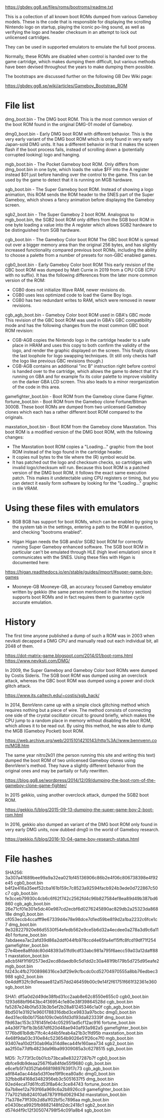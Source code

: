 https://gbdev.gg8.se/files/roms/bootroms/readme.txt

This is a collection of all known boot ROMs dumped from various Gameboy models.
These is the code that is responsible for displaying the scrolling Nintendo
logo on startup, playing the iconic po-ling sound, as well as verifying the
logo and header checksum in an attempt to lock out unlicensed cartridges.

They can be used in supported emulators to emulate the full boot process.

Normally, these ROMs are disabled when control is handed over to the game
cartridge, which makes dumping them difficult, but various methods have been
devised throughout the years to make dumping them possible.

The bootstraps are discussed further on the following GB Dev Wiki page:

https://gbdev.gg8.se/wiki/articles/Gameboy_Bootstrap_ROM

File list
=========
dmg_boot.bin         - The DMG boot ROM.
This is the most common version of the boot ROM found in the original DMG-01
model of Gameboy. 

dmg0_boot.bin        - Early DMG boot ROM with different behavior.
This is the very early variant of the DMG boot ROM which is only found in very
early Japan-sold DMG units. It has a different behavior in that it makes the
screen flash if the boot process fails, instead of scrolling down a 
(potentially corrupted looking) logo and hanging.

mgb_boot.bin         - The Pocket Gameboy boot ROM.
Only differs from dmg_boot.bin in one byte, which loads the value $FF into the
A register instead $01 just before handing over the control to the game. This
can be used by the game to detect that it is running on MGB hardware.

sgb_boot.bin         - The Super Gameboy boot ROM.
Instead of showing a logo animation, this ROM sends the ROM header to the SNES
part of the Super Gameboy, which shows a fancy animation before displaying the
Gameboy screen.

sgb2_boot.bin        - The Super Gameboy 2 boot ROM.
Analogous to mgb_boot.bin, the SGB2 boot ROM only differs from the SGB boot
ROM in one byte loading a value into the A register which allows SGB2 hardware
to be distinguished from SGB hardware.

cgb_boot.bin         - The Gameboy Color boot ROM
The GBC boot ROM is spread out over a bigger memory area than the original 256
bytes, and has slightly increased functionality compared previous boot ROMs,
including the ability to choose a palette from a number of presets for non-GBC
enabled games.

cgb0_boot.bin        - Early Gameboy Color boot ROM
This early revision of the GBC boot ROM was dumped by Matt Currie in 2019 from
a CPU CGB (CPU with no suffix). It has the following differences from the
later more common version of the ROM:
- CGB0 does not initialize Wave RAM, newer revisions do.
- CGB0 uses less optimized code to load the Game Boy logo.
- CGB0 has two redundant writes to RAM, which were removed in newer revisions.

cgb_agb_boot.bin     - Gameboy Color boot ROM used in GBA's GBC mode
This revision of the GBC boot ROM was used in GBA's GBC compatibility mode and
has the following changes from the most common GBC boot ROM revision:
- CGB-AGB copies the Nintendo logo in the cartridge header to a safe place in
  HRAM and uses this copy to both confirm the validity of the logo, and
  render the graphic displayed on the screen. This finally closes the last
  loophole for logo swapping techniques. (It still only checks half the logo
  like previous GBC revisions though.)
- CGB-AGB contains an additional "inc B" instruction right before control is
  handed over to the cartridge, which allows the game to detect that it's 
  running on GBA and for example fix its color palette to improve visibility
  on the darker GBA LCD screen. This also leads to a minor reorganization of
  the code in this area.

gamefighter_boot.bin - Boot ROM from the Gameboy clone Game Fighter.
fortune_boot.bin     - Boot ROM from the Gameboy clone Fortune/Bitman 3000B.
These boot ROMs are dumped from two unlicensed Gameboy clones which each has a
rather different boot ROM compared to the originals.

maxstation_boot.bin  - Boot ROM from the Gameboy clone Maxstation.
This boot ROM is a modified version of the DMG boot ROM, with the following
changes:
- The Maxstation boot ROM copies a "Loading..." graphic from the boot ROM
  instead of the logo found in the cartridge header.
- It copies null bytes to the tile where the (R) symbol would be.
- It has patched out the logo and checksum checks, so cartridges with invalid
  logo/checksum will run.
Because this boot ROM is a patched version of the DMG boot ROM, it follows the
exact same execution patch. This makes it undetectable using CPU registers or
timing, but you can detect it easily form software by looking for the
"Loading..." graphic in tile VRAM.

Using these files with emulators
================================
* BGB
BGB has support for boot ROMs, which can be enabled by going to the system tab
in the settings, entering a path to the ROM in question, and checking "bootroms
enabled".

* Higan
Higan needs the SGB and/or SGB2 boot ROM for correctly running Super Gameboy
enhanced software. The SGB boot ROM in particular can't be emulated through HLE
(high level emulation) since it communicates with the SNES. Using these files
with Higan is documented here:

https://higan.readthedocs.io/en/stable/guides/import/#super-game-boy-games

* Mooneye-GB
Mooneye-GB, an accuracy focused Gameboy emulator written by gekkio (the same
person mentioned in the history section) supports boot ROMs and in fact 
requires them to guarantee cycle accurate emulation.

History
=======
The first time anyone published a dump of such a ROM was in 2003 when neviksti
decapped a DMG CPU and manually read out each individual bit, all 2048 of them.

https://dot-matrix-game.blogspot.com/2014/01/boot-roms.html
https://www.neviksti.com/DMG/

In 2009, the Super Gameboy and Gameboy Color boot ROMs were dumped by Costis
Sideris. The SGB boot ROM was dumped using an overclock attack, whereas the GBC
boot ROM was dumped using a power and clock glitch attack.

https://www.its.caltech.edu/~costis/sgb_hack/

In 2014, BennVenn came up with a simple clock glitching method which requires
nothing but a piece of wire. The method consists of connecting one side of the
crystal oscillator circuit to ground briefly, which makes the CPU jump to a
random place in memory without disabling the boot ROM, which allows it to be
read out. By using this method, he was able to dump the MGB (Gameboy Pocket)
boot ROM.

https://web.archive.org/web/20151014210143/http%3A//www.bennvenn.com/MGB.htm

The same year nitro2k01 (the person running this site and writing this text)
dumped the boot ROM of two unlicensed Gameboy clones using BennVenn's method.
They have a slightly different behavior from the original ones and may be
partially or fully rewritten.

https://blog.gg8.se/wordpress/2014/12/09/dumping-the-boot-rom-of-the-gameboy-clone-game-fighter/

In 2015 gekkio, using another overclock attack, dumped the SGB2 boot ROM.

https://gekkio.fi/blog/2015-09-13-dumping-the-super-game-boy-2-boot-rom.html

In 2016, gekkio also dumped an variant of the DMG boot ROM only found in very
early DMG units, now dubbed dmg0 in the world of Gameboy research.

https://gekkio.fi/blog/2016-10-04-game-boy-research-status.html

File hashes
===========
SHA256:
3a307a41689bee99a9a32ea021bf45136906c86b2e4f06c806738398e4f92e45  cgb0_boot.bin
b4f2e416a35eef52cba161b159c7c8523a92594facb924b3ede0d722867c50c7  cgb_boot.bin
fe3cceb79930c4cb6c6f62f742c2562fd4c96b827584ef8ea89d49b387bd6860  cgb_agb_boot.bin
26e71cf01e301e5dc40e987cd2ecbf6d0276245890ac829db2a25323da86818e  dmg0_boot.bin
cf053eccb4ccafff9e67339d4e78e98dce7d1ed59be819d2a1ba2232c6fce1c7  dmg_boot.bin
9e328227920e86d5530f54efedb562e9ce5b6d32a4ecdee0a278a3d9c6a114b1  fortune_boot.bin
7abdaeea7ac2afd39d86a2ddf044fb978ccd4e65fa4ef15ffc8fcd19df71f254  gamefighter_boot.bin
27e4bee8a8fddc80d48393a51fd9cdf33abc981a795f6aecc59a03a12daff881  maxstation_boot.bin
a8cb5f4f1f16f2573ed2ecd8daedb9c5d1dd2c30a481f9b179b5d725d95eafe2  mgb_boot.bin
fd243c4fb27008986316ce3df29e9cfbcdc0cd52704970555a8bb76edbec3988  sgb2_boot.bin
0e4ddff32fc9d1eeaae812a157dd246459b00c9e14f2f61751f661f32361e360  sgb_boot.bin


SHA1:
df5a0d2d49de38fbd31cc2aab8e62c8550e655c0  cgb0_boot.bin
1293d68bf9643bc4f36954c1e80e38f39864528d  cgb_boot.bin
fa5287e24b0fa533b3b5ef2b28a81245346c1a0f  cgb_agb_boot.bin
8bd501e31921e9601788316dbd3ce9833a97bcbc  dmg0_boot.bin
4ed31ec6b0b175bb109c0eb5fd3d193da823339f  dmg_boot.bin
f9d63ac153c378145fe04c052951ad5cf12ac916  fortune_boot.bin
a4a36f71bf1b3b587df620d48ae940af93a982a5  gamefighter_boot.bin
1776bd61b8db71fc4c4d4b5feab4a21b3c1fd95b  maxstation_boot.bin
4e68f9da03c310e84c523654b9026e51f26ce7f0  mgb_boot.bin
93407ea10d2f30ab96a314d8eca44fe160aea734  sgb2_boot.bin
aa2f50a77dfb4823da96ba99309085a3c6278515  sgb_boot.bin


MD5:
7c773f3c0b01cb73bca8e83227287b7f  cgb0_boot.bin
dbfce9db9deaa2567f6a84fde55f9680  cgb_boot.bin
e6cefb5f7d352fab6681989763917c73  cgb_agb_boot.bin
a8f84a0ac44da5d3f0ee19f9cea80a8c  dmg0_boot.bin
32fbbd84168d3482956eb3c5051637f5  dmg_boot.bin
92ed4eca17d61fcd53f8a64c3ce84743  fortune_boot.bin
6a7b8ee12a793f66a969c6a2b8926cc9  gamefighter_boot.bin
77a7021db824010a678791f6d062943d  maxstation_boot.bin
71a378e71ff30b2d8a1f02bf5c7896aa  mgb_boot.bin
e0430bca9925fb9882148fd2dc2418c1  sgb2_boot.bin
d574d4f9c12f305074798f54c091a8b4  sgb_boot.bin
